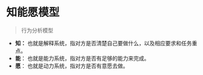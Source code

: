 # 知能愿模型

> 行为分析模型

- **知：**  也就是解释系统，指对方是否清楚自己要做什么，以及相应要求和任务重点。   
- **能**：  也就是能力系统，指对方是否有足够的能力来完成。   
- **愿**：  也就是动力系统，指对方是否有意愿去做。   



